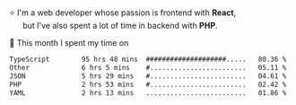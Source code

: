 ⭐ I'm a web developer whose passion is frontend with <b>React</b>,<br/>
&nbsp; &nbsp; &nbsp; but I've also spent a lot of time in backend with <b>PHP</b>.

📅 This month I spent my time on

<!--START_SECTION:waka-->

```txt
TypeScript        95 hrs 48 mins  ####################.....   80.36 %
Other             6 hrs 5 mins    #........................   05.11 %
JSON              5 hrs 29 mins   #........................   04.61 %
PHP               2 hrs 53 mins   #........................   02.42 %
YAML              2 hrs 13 mins   .........................   01.86 %
```

<!--END_SECTION:waka-->
